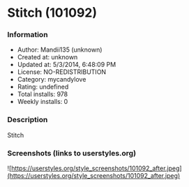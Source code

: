 # Stitch (101092)

### Information
- Author: Mandii135 (unknown)
- Created at: unknown
- Updated at: 5/3/2014, 6:48:09 PM
- License: NO-REDISTRIBUTION
- Category: mycandylove
- Rating: undefined
- Total installs: 978
- Weekly installs: 0


### Description
Stitch


### Screenshots (links to userstyles.org)
![https://userstyles.org/style_screenshots/101092_after.jpeg](https://userstyles.org/style_screenshots/101092_after.jpeg)


